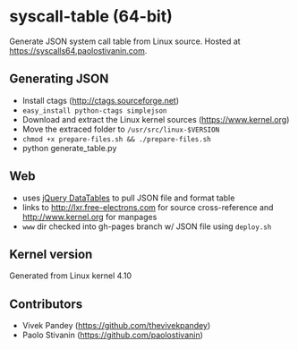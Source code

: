 # syscall-table (64-bit)
Generate JSON system call table from Linux source. Hosted at https://syscalls64.paolostivanin.com.

## Generating JSON
* Install ctags (http://ctags.sourceforge.net)
* `easy_install python-ctags simplejson`
* Download and extract the Linux kernel sources (https://www.kernel.org)
* Move the extraced folder to `/usr/src/linux-$VERSION`
* `chmod +x prepare-files.sh && ./prepare-files.sh`
* python generate_table.py

## Web
* uses [jQuery DataTables](http://datatables.net/) to pull JSON file and format table
* links to http://lxr.free-electrons.com for source cross-reference and http://www.kernel.org for manpages
* `www` dir checked into gh-pages branch w/ JSON file using `deploy.sh`

## Kernel version
Generated from Linux kernel 4.10

## Contributors
* Vivek Pandey (https://github.com/thevivekpandey)
* Paolo Stivanin (https://github.com/paolostivanin)
